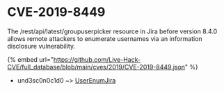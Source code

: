 # CVE-2019-8449

The /rest/api/latest/groupuserpicker resource in Jira before version 8.4.0 allows remote attackers to enumerate usernames via an information disclosure vulnerability.

{% embed url="https://github.com/Live-Hack-CVE/full_database/blob/main/cves/2019/CVE-2019-8449.json" %}


* und3sc0n0c1d0 ~> [UserEnumJira](https://www.alice-snow.ru/2019/database/cve-2019-8449/userenumjira-und3sc0n0c1d0)